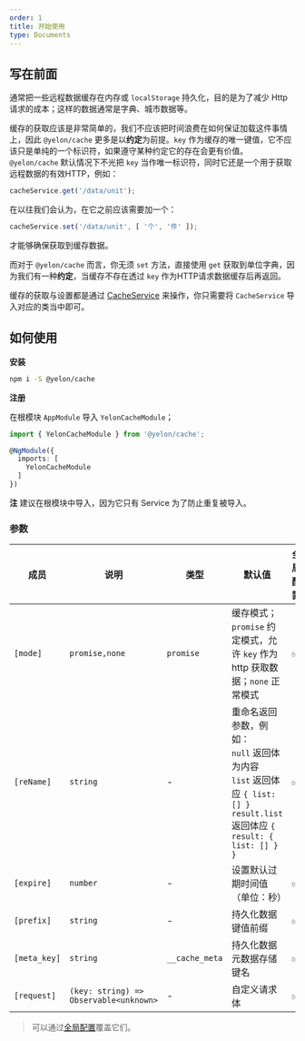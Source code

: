 ```yaml
---
order: 1
title: 开始使用
type: Documents
---
```


## 写在前面

通常把一些远程数据缓存在内存或 `localStorage` 持久化，目的是为了减少 Http 请求的成本；这样的数据通常是字典、城市数据等。

缓存的获取应该是非常简单的，我们不应该把时间浪费在如何保证加载这件事情上，因此 `@yelon/cache` 更多是以**约定**为前提。`key` 作为缓存的唯一键值，它不应该只是单纯的一个标识符，如果遵守某种约定它的存在会更有价值。`@yelon/cache` 默认情况下不光把 `key` 当作唯一标识符，同时它还是一个用于获取远程数据的有效HTTP，例如：

```ts
cacheService.get('/data/unit');
```

在以往我们会认为，在它之前应该需要加一个：

```ts
cacheService.set('/data/unit', [ '个', '件' ]);
```

才能够确保获取到缓存数据。

而对于 `@yelon/cache` 而言，你无须 `set` 方法，直接使用 `get` 获取到单位字典，因为我们有一种**约定**，当缓存不存在透过 `key` 作为HTTP请求数据缓存后再返回。

缓存的获取与设置都是通过 [CacheService](/cache/service) 来操作，你只需要将 `CacheService` 导入对应的类当中即可。

## 如何使用

**安装**

```bash
npm i -S @yelon/cache
```

**注册**

在根模块 `AppModule` 导入 `YelonCacheModule`；

```ts
import { YelonCacheModule } from '@yelon/cache';

@NgModule({
  imports: [
    YelonCacheModule
  ]
})
```

**注** 建议在根模块中导入，因为它只有 Service 为了防止重复被导入。

### 参数

| 成员 | 说明 | 类型 | 默认值 | 全局配置 |
|----|----|----|-----|------|
| `[mode]` | `promise,none` | `promise` | 缓存模式；`promise` 约定模式，允许 `key` 作为 http 获取数据；`none` 正常模式 | ✅ |
| `[reName]` | `string` | - | 重命名返回参数，例如：<br> `null` 返回体为内容<br>`list` 返回体应 `{ list: [] }`<br>`result.list` 返回体应 `{ result: { list: [] } }` | ✅ |
| `[expire]` | `number` | - | 设置默认过期时间值（单位：秒） | ✅ |
| `[prefix]` | `string` | - | 持久化数据键值前缀 | ✅ |
| `[meta_key]` | `string` | `__cache_meta` | 持久化数据元数据存储键名 | ✅ |
| `[request]` | `(key: string) => Observable<unknown>` | - | 自定义请求体 | ✅ |

> 可以通过[全局配置](/docs/global-config)覆盖它们。
